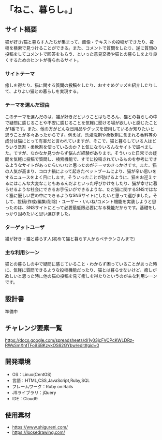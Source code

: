 # 「ねこ、暮らし。」

## サイト概要
猫が好き/猫と暮らす人たちが集まって、画像・テキストの投稿ができたり、投稿を検索で見つけることができる。また、コメントで質問をしたり、逆に質問の投稿をしてコメントで回答をもらう、といった意見交換や猫との暮らしをより良くするためのヒントが得られるサイト。



### サイトテーマ
癒しを得たり、猫に関する質問の投稿をしたり、おすすめグッズを紹介したりして、よりよい猫との暮らしを実現する。

### テーマを選んだ理由
このテーマを選んだのは、猫が好きだということはもちろん、猫との暮らしの中で疑問に感じることや不安に感じることを気軽に聞ける場が欲しいと感じたことが1番です。また、他の方がどんな日用品やグッズを使用しているか知りたいと思うことが多々あったからです。例えば、洗濯洗剤や柔軟剤に含まれる香料等の成分は猫にとって有害だと言われていますが、そこで、猫と暮らしている人はどういう洗剤・柔軟剤を使っているのか？と気になりいろんなサイトで調べました。ですが、なかなか見つからず悩んだ経験があります。そういった日常での疑問を気軽に投稿で質問し、検索機能で、すでに投稿されているものを参考にできるようなサイトがあったらいいなと思ったのがテーマのきっかけです。また、猫の人気が高まり、コロナ禍によって起きたペットブームにより、猫が辛い思いをするニュースをよく目にします。そういったことが防げるように、猫をお迎えするにはこんな大変なこともあるんだよといった呼びかけをしたり、猫が幸せに暮らせるような社会にできるお手伝いができるような、ただ猫に関するSNSではなく猫に優しい世の中にできるようなSNSサイトにしたいと思って選びました。そして、投稿(作成/編集/削除)・ユーザー・いいね/コメント機能を実装しようと思ったのは、SNSサイトにとって必要最低限必要になる機能だからです。基礎をしっかり固めたいと思い選びました。

### ターゲットユーザ
猫が好き・猫と暮らす人(初めて猫と暮らす人からベテランさんまで)

### 主な利用シーン
猫との暮らしの中で疑問に感じていること・わからず困っていることがあった時に、気軽に質問できるような投稿機能だったり、猫とは暮らせないけど、癒しが欲しいと思った時に他の猫の投稿を見て癒しを得たりというのが主な利用シーンです。

## 設計書
準備中

## チャレンジ要素一覧
https://docs.google.com/spreadsheets/d/1y03jcFVCPcKWLDRz-RWsSmXntTFo9SBKzykOS62GYbw/edit#gid=0

## 開発環境
- OS：Linux(CentOS)
- 言語：HTML,CSS,JavaScript,Ruby,SQL
- フレームワーク：Ruby on Rails
- JSライブラリ：jQuery
- IDE：Cloud9

## 使用素材

- https://www.shigureni.com/
- https://loosedrawing.com/
